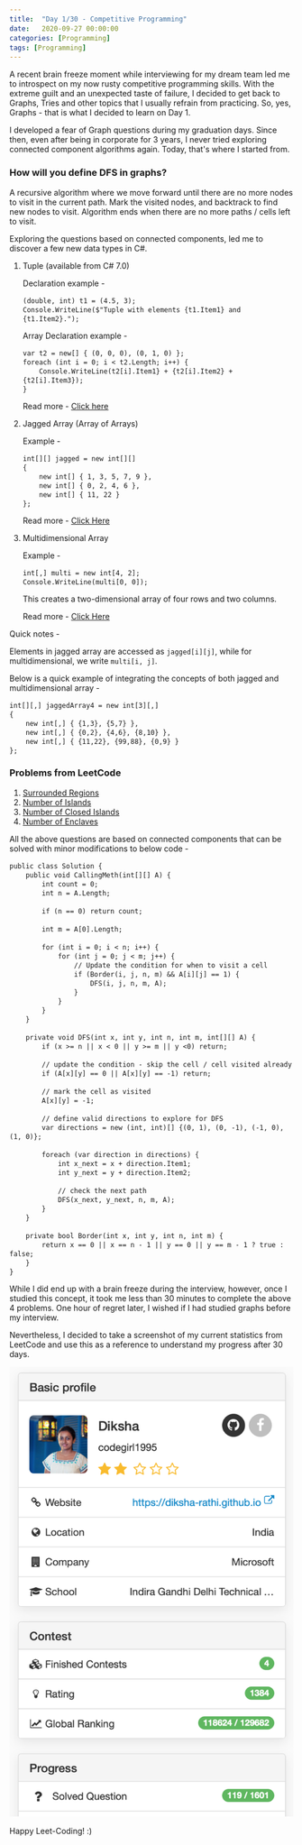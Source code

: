 ```yaml
---
title:  "Day 1/30 - Competitive Programming"
date:   2020-09-27 00:00:00
categories: [Programming]
tags: [Programming]
---
```


A recent brain freeze moment while interviewing for my dream team led me to introspect on my now rusty competitive programming skills. With the extreme guilt and an unexpected taste of failure, I decided to get back to Graphs, Tries and other topics that I usually refrain from practicing. So, yes, Graphs - that is what I decided to learn on Day 1.

I developed a fear of Graph questions during my graduation days. Since then, even after being in corporate for 3 years, I never tried exploring connected component algorithms again. Today, that's where I started from. 

### How will you define DFS in graphs?

A recursive algorithm where we move forward until there are no more nodes to visit in the current path. Mark the visited nodes, and backtrack to find new nodes to visit. Algorithm ends when there are no more paths / cells left to visit.


Exploring the questions based on connected components, led me to discover a few new data types in C#.

1. Tuple (available from C# 7.0)

	Declaration example -
	``` 
	(double, int) t1 = (4.5, 3);
	Console.WriteLine($"Tuple with elements {t1.Item1} and {t1.Item2}.");
	```

	Array Declaration example - 
	```
	var t2 = new[] { (0, 0, 0), (0, 1, 0) };
	foreach (int i = 0; i < t2.Length; i++) {
		Console.WriteLine(t2[i].Item1} + {t2[i].Item2} + {t2[i].Item3});
	}
	```

	Read more - [Click here](https://docs.microsoft.com/en-us/dotnet/csharp/language-reference/builtin-types/value-tuples)

2. Jagged Array (Array of Arrays)

	Example - 
	```
	int[][] jagged = new int[][]
	{
	    new int[] { 1, 3, 5, 7, 9 },
	    new int[] { 0, 2, 4, 6 },
	    new int[] { 11, 22 }
	};
	```

	Read more - [Click Here](https://docs.microsoft.com/en-us/dotnet/csharp/programming-guide/arrays/jagged-arrays)

3. Multidimensional Array

	Example - 
	```
	int[,] multi = new int[4, 2];
	Console.WriteLine(multi[0, 0]);
	```

	This creates a two-dimensional array of four rows and two columns.

	Read more - [Click Here](https://docs.microsoft.com/en-us/dotnet/csharp/programming-guide/arrays/multidimensional-arrays)

Quick notes - 

Elements in jagged array are accessed as `jagged[i][j]`, while for multidimensional, we write `multi[i, j]`.

Below is a quick example of integrating the concepts of both jagged and multidimensional array - 

```
int[][,] jaggedArray4 = new int[3][,]
{
    new int[,] { {1,3}, {5,7} },
    new int[,] { {0,2}, {4,6}, {8,10} },
    new int[,] { {11,22}, {99,88}, {0,9} }
};
```

### Problems from LeetCode

1. [Surrounded Regions](https://leetcode.com/problems/surrounded-regions/)
2. [Number of Islands](https://leetcode.com/problems/number-of-islands/)
3. [Number of Closed Islands](https://leetcode.com/problems/number-of-closed-islands/)
4. [Number of Enclaves](https://leetcode.com/problems/number-of-enclaves/)

All the above questions are based on connected components that can be solved with minor modifications to below code - 

```
public class Solution {
    public void CallingMeth(int[][] A) {
        int count = 0;
        int n = A.Length;
        
        if (n == 0) return count;
        
        int m = A[0].Length;
        
        for (int i = 0; i < n; i++) {
            for (int j = 0; j < m; j++) {
            	// Update the condition for when to visit a cell
                if (Border(i, j, n, m) && A[i][j] == 1) {
                    DFS(i, j, n, m, A);
                }
            }
        }
    }
    
    private void DFS(int x, int y, int n, int m, int[][] A) {
        if (x >= n || x < 0 || y >= m || y <0) return;
        
        // update the condition - skip the cell / cell visited already
        if (A[x][y] == 0 || A[x][y] == -1) return;
        
        // mark the cell as visited
        A[x][y] = -1;
        
        // define valid directions to explore for DFS
        var directions = new (int, int)[] {(0, 1), (0, -1), (-1, 0), (1, 0)};
        
        foreach (var direction in directions) {
            int x_next = x + direction.Item1;
            int y_next = y + direction.Item2;
            
            // check the next path
            DFS(x_next, y_next, n, m, A);
        }
    }
    
    private bool Border(int x, int y, int n, int m) {
        return x == 0 || x == n - 1 || y == 0 || y == m - 1 ? true : false;
    }
}
```

While I did end up with a brain freeze during the interview, however, once I studied this concept, it took me less than 30 minutes to complete the above 4 problems. One hour of regret later, I wished if I had studied graphs before my interview.

Nevertheless, I decided to take a screenshot of my current statistics from LeetCode and use this as a reference to understand my progress after 30 days.

![leetcode-day-1](https://raw.githubusercontent.com/Diksha-Rathi/diksha-rathi.github.io/master/static/images/blog/leetcode/day-1.png)

Happy Leet-Coding! :)


